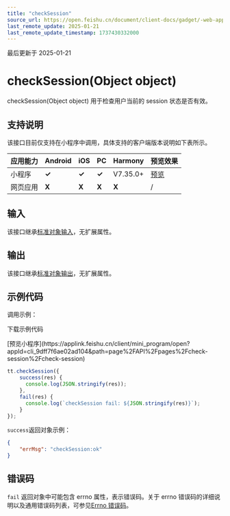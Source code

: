 ```yaml
---
title: "checkSession"
source_url: https://open.feishu.cn/document/client-docs/gadget/-web-app-api/open-ability/login/checksession
last_remote_update: 2025-01-21
last_remote_update_timestamp: 1737430332000
---
```

最后更新于 2025-01-21

# checkSession(Object object) 

checkSession(Object object)  用于检查用户当前的 session 状态是否有效。

## 支持说明

该接口目前仅支持在小程序中调用，具体支持的客户端版本说明如下表所示。

应用能力 | Android | iOS | PC | Harmony | 预览效果
--- | --- | --- | --- | --- | ---
小程序 | **✓** | **✓** | **✓** | V7.35.0+ | [预览](https://applink.feishu.cn/client/mini_program/open?appId=cli_9dff7f6ae02ad104&path=page%2FAPI%2Fpages%2Fcheck-session%2Fcheck-session)
网页应用 | **X** | **X** | **X** | **X** | /

## 输入

该接口继承[标准对象输入](https://open.feishu.cn/document/uYjL24iN/ukzNy4SO3IjL5cjM)，无扩展属性。

## 输出

该接口继承[标准对象输出](https://open.feishu.cn/document/uYjL24iN/ukzNy4SO3IjL5cjM#8c92acb8)，无扩展属性。

## 示例代码

调用示例：

<md-download-code href="https://open.feishu.cn/document/uYjL24iN/uYDM04iNwQjL2ADN" mobileDisplay="none">下载示例代码</md-download-code>

<div style="display: flex">
          [预览小程序](https://applink.feishu.cn/client/mini_program/open?appId=cli_9dff7f6ae02ad104&path=page%2FAPI%2Fpages%2Fcheck-session%2Fcheck-session)

</div> 

```js
tt.checkSession({ 
    success(res) {
      console.log(JSON.stringify(res));
    },
    fail(res) {
      console.log(`checkSession fail: ${JSON.stringify(res)}`);
    }
});
```

`success`返回对象示例：
```json
{
    "errMsg": "checkSession:ok"
}
```

## 错误码

`fail` 返回对象中可能包含 errno 属性，表示错误码。关于 errno 错误码的详细说明以及通用错误码列表，可参见[Errno 错误码](https://open.feishu.cn/document/uYjL24iN/uAjMuAjMuAjM/errno)。
